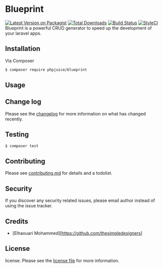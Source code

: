 # Blueprint

[![Latest Version on Packagist][ico-version]][link-packagist]
[![Total Downloads][ico-downloads]][link-downloads]
[![Build Status][ico-travis]][link-travis]
[![StyleCI](https://github.styleci.io/repos/160396575/shield?branch=master)](https://github.styleci.io/repos/160396575)
Blueprint is a powerful CRUD generator to speed up the development of your laravel apps.

## Installation

Via Composer

``` bash
$ composer require phpjuice/blueprint
```

## Usage

## Change log

Please see the [changelog](changelog.md) for more information on what has changed recently.

## Testing

``` bash
$ composer test
```

## Contributing

Please see [contributing.md](contributing.md) for details and a todolist.

## Security

If you discover any security related issues, please email author instead of using the issue tracker.

## Credits

- [Elhaouari Mohammed][https://github.com/thesimpledesigners]

## License

license. Please see the [license file](license.md) for more information.

[ico-version]: https://img.shields.io/packagist/v/phpjuice/blueprint.svg?style=flat-square
[ico-downloads]: https://img.shields.io/packagist/dt/phpjuice/blueprint.svg?style=flat-square
[ico-travis]: https://img.shields.io/travis/phpjuice/blueprint/master.svg?style=flat-square
[ico-styleci]: https://styleci.io/repos/12345678/shield

[link-packagist]: https://packagist.org/packages/phpjuice/blueprint
[link-downloads]: https://packagist.org/packages/phpjuice/blueprint
[link-travis]: https://travis-ci.org/phpjuice/blueprint
[link-styleci]: https://styleci.io/repos/160396575
[link-author]: https://github.com/phpjuice
[link-contributors]: ../../contributors
